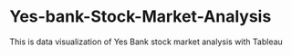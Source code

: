 # Yes-bank-Stock-Market-Analysis
This is data visualization of Yes Bank stock market analysis with Tableau 
